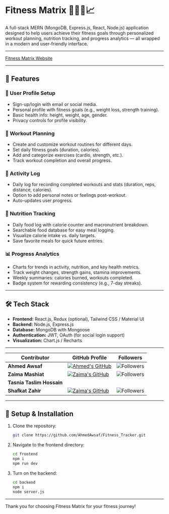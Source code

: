 # Fitness Matrix 🏋️‍♀️🥗📈

A full-stack MERN (MongoDB, Express.js, React, Node.js) application designed to help users achieve their fitness goals through personalized workout planning, nutrition tracking, and progress analytics — all wrapped in a modern and user-friendly interface.

---
[Fitness Matrix Website](https://fitness-tracker-red-ten.vercel.app/)

---

## 🚀 Features

### 👤 User Profile Setup
- Sign-up/login with email or social media.
- Personal profile with fitness goals (e.g., weight loss, strength training).
- Basic health info: height, weight, age, gender.
- Privacy controls for profile visibility.

### 📝 Workout Planning
- Create and customize workout routines for different days.
- Set daily fitness goals (duration, calories).
- Add and categorize exercises (cardio, strength, etc.).
- Track workout completion and overall progress.

### 📒 Activity Log
- Daily log for recording completed workouts and stats (duration, reps, distance, calories).
- Option to add personal notes or feelings post-workout.
- Auto-updates user progress.

### 🥗 Nutrition Tracking
- Daily food log with calorie counter and macronutrient breakdown.
- Searchable food database for easy meal logging.
- Visualize calorie intake vs. daily targets.
- Save favorite meals for quick future entries.

### 📊 Progress Analytics
- Charts for trends in activity, nutrition, and key health metrics.
- Track weight changes, strength gains, stamina improvements.
- Weekly summaries: calories burned, workouts completed.
- Badge system for rewarding consistency (e.g., 7-day streaks).

---

## 🛠️ Tech Stack

- **Frontend:** React.js, Redux (optional), Tailwind CSS / Material UI
- **Backend:** Node.js, Express.js
- **Database:** MongoDB with Mongoose
- **Authentication:** JWT, OAuth (for social login support)
- **Visualization:** Chart.js / Recharts

---

<div align="center">

| Contributor        | GitHub Profile                                                                                 | Followers                                                                                           |
|--------------------|------------------------------------------------------------------------------------------------|-----------------------------------------------------------------------------------------------------|
| **Ahmed Awsaf**    | [![Ahmed's GitHub](https://img.shields.io/badge/-AhmedAwsaf-181717?style=for-the-badge&logo=github&logoColor=white)](https://github.com/AhmedAwsaf) | ![Followers](https://img.shields.io/github/followers/AhmedAwsaf?label=Follow&style=social)          |
| **Zaima Mashiat**  | [![Zaima's GitHub](https://img.shields.io/badge/-zaimamashiat-181717?style=for-the-badge&logo=github&logoColor=white)](https://github.com/zaimamashiat) | ![Followers](https://img.shields.io/github/followers/zaimamashiat?label=Follow&style=social)       |
| **Tasnia Taslim Hossain**  |       |
| **Shafkat Zahir**  | [![Zaima's GitHub](https://img.shields.io/badge/-shafkatzahir-181717?style=for-the-badge&logo=github&logoColor=white)](https://github.com/SafkatZ) | ![Followers](https://img.shields.io/github/followers/SafkatZ?label=Follow&style=social)       |

</div>

---


## 📝 Setup & Installation
1. Clone the repository:
   ```bash
   git clone https://github.com/AhmedAwsaf/Fitness_Tracker.git
   ```
2. Navigate to the frontend directory:
   ```bash
   cd frontend
   npm i
   npm run dev
   ```
3. Turn on the backend:
   ```bash
   cd backend
   npm i
   node server.js
   ```

---

Thank you for choosing Fitness Matrix for your fitness journey!
